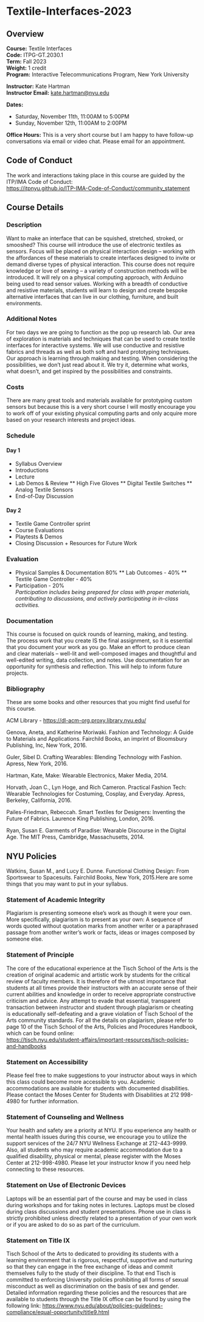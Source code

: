 # Textile-Interfaces-2023

## Overview
**Course:** Textile Interfaces \
**Code:** ITPG-GT.2030.1 \
**Term:** Fall 2023 \
**Weight:** 1 credit
\
**Program:** Interactive Telecommunications Program, New York University


**Instructor:** Kate Hartman\
**Instructor Email:** kate.hartman@nyu.edu

**Dates:** 
* Saturday, November 11th, 11:00AM to 5:00PM 
* Sunday, November 12th, 11:00AM to 2:00PM

**Office Hours:** This is a very short course but I am happy to have follow-up conversations via email or video chat. Please email for an appointment.

## Code of Conduct

The work and interactions taking place in this course are guided by the ITP/IMA Code of Conduct: \
https://itpnyu.github.io/ITP-IMA-Code-of-Conduct/community_statement

## Course Details

### Description
Want to make an interface that can be squished, stretched, stroked, or smooshed? This course will introduce the use of electronic textiles as sensors. Focus will be placed on physical interaction design – working with the affordances of these materials to create interfaces designed to invite or demand diverse types of physical interaction. This course does not require knowledge or love of sewing – a variety of construction methods will be introduced. It will rely on a physical computing approach, with Arduino being used to read sensor values. Working with a breadth of conductive and resistive materials, students will learn to design and create bespoke alternative interfaces that can live in our clothing, furniture, and built environments.


### Additional Notes
For two days we are going to function as the pop up research lab. Our area of exploration is materials and techniques that can be used to create textile interfaces for interactive systems. We will use conductive and resistive fabrics and threads as well as both soft and hard prototyping techniques. Our approach is learning through making and testing. When considering the possibilities, we don’t just read about it. We try it, determine what works, what doesn’t, and get inspired by the possibilities and constraints.

### Costs
There are many great tools and materials available for prototyping custom sensors but because this is a very short course I will mostly encourage you to work off of your existing physical computing parts and only acquire more based on your research interests and project ideas. 



### Schedule

#### Day 1
* Syllabus Overview
* Introductions
* Lecture
* Lab Demos & Review
** High Five Gloves
** Digital Textile Switches
** Analog Textile Sensors
* End-of-Day Discussion

#### Day 2
* Textile Game Controller sprint
* Course Evaluations
* Playtests & Demos
* Closing Discussion + Resources for Future Work

### Evaluation
* Physical Samples & Documentation 80%
** Lab Outcomes - 40%
** Textile Game Controller - 40%
* Participation - 20% \
*Participation includes being prepared for class with proper materials, contributing to discussions, and actively participating in in-class activities.*

### Documentation
This course is focused on quick rounds of learning, making, and testing. The process work that you create IS the final assignment, so it is essential that you document your work as you go. Make an effort to produce clean and clear materials – well-lit and well-composed images and thoughtful and well-edited writing, data collection, and notes. Use documentation for an opportunity for synthesis and reflection. This will help to inform future projects.


### Bibliography
These are some books and other resources that you might find useful for this course.

ACM Library - https://dl-acm-org.proxy.library.nyu.edu/

Genova, Aneta, and Katherine Moriwaki. Fashion and Technology: A Guide to Materials and Applications. Fairchild Books, an imprint of Bloomsbury Publishing, Inc, New York, 2016.

Guler, Sibel D. Crafting Wearables: Blending Technology with Fashion. Apress, New York, 2016.

Hartman, Kate, Make: Wearable Electronics, Maker Media, 2014.

Horvath, Joan C., Lyn Hoge, and Rich Cameron. Practical Fashion Tech: Wearable Technologies for Costuming, Cosplay, and Everyday. Apress, Berkeley, California, 2016.

Pailes-Friedman, Rebeccah. Smart Textiles for Designers: Inventing the Future of Fabrics. Laurence King Publishing, London, 2016.

Ryan, Susan E. Garments of Paradise: Wearable Discourse in the Digital Age. The MIT Press, Cambridge, Massachusetts, 2014.

## NYU Policies
Watkins, Susan M., and Lucy E. Dunne. Functional Clothing Design: From Sportswear to Spacesuits. Fairchild Books, New York, 2015.Here are some things that you may want to put in your syllabus.

### Statement of Academic Integrity
Plagiarism is presenting someone else’s work as though it were your own. More specifically, plagiarism is to present as your own: A sequence of words quoted without quotation marks from another writer or a paraphrased passage from another writer’s work or facts, ideas or images composed by someone else.

### Statement of Principle
The core of the educational experience at the Tisch School of the Arts is the creation of original academic and artistic work by students for the critical review of faculty members.  It is therefore of the utmost importance that students at all times provide their instructors with an accurate sense of their current abilities and knowledge in order to receive appropriate constructive criticism and advice.  Any attempt to evade that essential, transparent transaction between instructor and student through plagiarism or cheating is educationally self-defeating and a grave violation of Tisch School of the Arts community standards.  For all the details on plagiarism, please refer to page 10 of the Tisch School of the Arts, Policies and Procedures Handbook, which can be found online: \
https://tisch.nyu.edu/student-affairs/important-resources/tisch-policies-and-handbooks

### Statement on Accessibility
Please feel free to make suggestions to your instructor about ways in which this class could become more accessible to you.  Academic accommodations are available for students with documented disabilities. Please contact the Moses Center for Students with Disabilities at 212 998-4980 for further information.

### Statement of Counseling and Wellness
Your health and safety are a priority at NYU. If you experience any health or mental health issues during this course, we encourage you to utilize the support services of the 24/7 NYU Wellness Exchange at 212-443-9999. Also, all students who may require academic accommodation due to a qualified disability, physical or mental, please register with the Moses Center at 212-998-4980. Please let your instructor know if you need help connecting to these resources.

### Statement on Use of Electronic Devices
Laptops will be an essential part of the course and may be used in class during workshops and for taking notes in lectures. Laptops must be closed during class discussions and student presentations.  Phone use in class is strictly prohibited unless directly related to a presentation of your own work or if you are asked to do so as part of the curriculum.

### Statement on Title IX
Tisch School of the Arts to dedicated to providing its students with a learning environment that is rigorous, respectful, supportive and nurturing so that they can engage in the free exchange of ideas and commit themselves fully to the study of their discipline. To that end Tisch is committed to enforcing University policies prohibiting all forms of sexual misconduct as well as discrimination on the basis of sex and gender.  Detailed information regarding these policies and the resources that are available to students through the Title IX office can be found by using the following link: https://www.nyu.edu/about/policies-guidelines-compliance/equal-opportunity/title9.html

